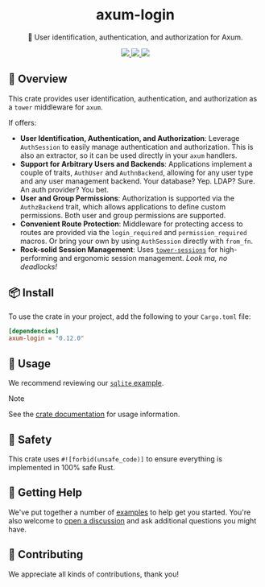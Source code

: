 <h1 align="center">
    axum-login
</h1>

<p align="center">
    🪪 User identification, authentication, and authorization for Axum.
</p>

<div align="center">
    <a href="https://crates.io/crates/axum-login">
        <img src="https://img.shields.io/crates/v/axum-login.svg" />
    </a>
    <a href="https://docs.rs/axum-login">
        <img src="https://docs.rs/axum-login/badge.svg" />
    </a>
    <a href="https://github.com/maxcountryman/axum-login/actions/workflows/rust.yml">
        <img src="https://github.com/maxcountryman/axum-login/actions/workflows/rust.yml/badge.svg" />
    </a>
</div>

## 🎨 Overview

This crate provides user identification, authentication, and authorization
as a `tower` middleware for `axum`.

If offers:

- **User Identification, Authentication, and Authorization**: Leverage
  `AuthSession` to easily manage authentication and authorization. This is
  also an extractor, so it can be used directly in your `axum` handlers.
- **Support for Arbitrary Users and Backends**: Applications implement a
  couple of traits, `AuthUser` and `AuthnBackend`, allowing for any user
  type and any user management backend. Your database? Yep. LDAP? Sure. An
  auth provider? You bet.
- **User and Group Permissions**: Authorization is supported via the
  `AuthzBackend` trait, which allows applications to define custom
  permissions. Both user and group permissions are supported.
- **Convenient Route Protection**: Middleware for protecting access to
  routes are provided via the `login_required` and `permission_required`
  macros. Or bring your own by using `AuthSession` directly with
  `from_fn`.
- **Rock-solid Session Management**: Uses [`tower-sessions`](https://github.com/maxcountryman/tower-sessions)
  for high-performing and ergonomic session management. _Look ma, no deadlocks!_

## 📦 Install

To use the crate in your project, add the following to your `Cargo.toml` file:

```toml
[dependencies]
axum-login = "0.12.0"
```

## 🤸 Usage

We recommend reviewing our [`sqlite` example][sqlite-example].

> [!NOTE]
> See the [crate documentation][docs] for usage information.

## 🦺 Safety

This crate uses `#![forbid(unsafe_code)]` to ensure everything is implemented in 100% safe Rust.

## 🛟 Getting Help

We've put together a number of [examples][examples] to help get you started. You're also welcome to [open a discussion](https://github.com/maxcountryman/axum-login/discussions/new?category=q-a) and ask additional questions you might have.

## 👯 Contributing

We appreciate all kinds of contributions, thank you!

[sqlite-example]: https://github.com/maxcountryman/axum-login/tree/main/examples/sqlite
[examples]: https://github.com/maxcountryman/axum-login/tree/main/examples
[docs]: https://docs.rs/axum-login
